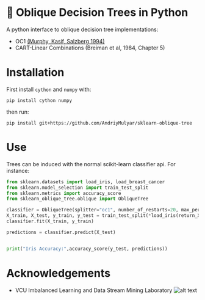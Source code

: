 # :deciduous_tree: Oblique Decision Trees in Python
A python interface to oblique decision tree implementations:

- OC1 [(Murphy, Kasif, Salzberg 1994)](https://arxiv.org/pdf/cs/9408103.pdf)
- CART-Linear Combinations (Breiman et al, 1984, Chapter 5)


# Installation

First install `cython` and `numpy` with:

```
pip install cython numpy
```

then run:

```
pip install git+https://github.com/AndriyMulyar/sklearn-oblique-tree
```

# Use

Trees can be induced with the normal scikit-learn classifier api. For instance:

```python
from sklearn.datasets import load_iris, load_breast_cancer
from sklearn.model_selection import train_test_split
from sklearn.metrics import accuracy_score
from sklearn_oblique_tree.oblique import ObliqueTree

classifier = ObliqueTree(splitter="oc1", number_of_restarts=20, max_perturbations=5)
X_train, X_test, y_train, y_test = train_test_split(*load_iris(return_X_y=True), test_size=.4)
classifier.fit(X_train, y_train)

predictions = classifier.predict(X_test)


print("Iris Accuracy:",accuracy_score(y_test, predictions))
```

# Acknowledgements
- VCU Imbalanced Learning and Data Stream Mining Laboratory     ![alt text](https://nlp.cs.vcu.edu/images/vcu_head_logo "VCU")


